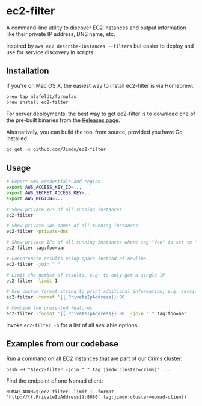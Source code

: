 # ec2-filter

A command-line utility to discover EC2 instances and output information like
their private IP address, DNS name, etc.

Inspired by `aws ec2 describe-instances --filters` but easier to deploy and use
for service discovery in scripts.

## Installation

If you're on Mac OS X, the easiest way to install ec2-filter is via Homebrew:

```bash
brew tap mlafeldt/formulas
brew install ec2-filter
```

For server deployments, the best way to get ec2-filter is to download one of the
pre-built binaries from the [Releases page](https://github.com/Jimdo/ec2-filter/releases).

Alternatively, you can build the tool from source, provided you have Go
installed:

```bash
go get -u github.com/Jimdo/ec2-filter
```

## Usage

```bash
# Export AWS credentials and region
export AWS_ACCESS_KEY_ID=...
export AWS_SECRET_ACCESS_KEY=...
export AWS_REGION=...

# Show private IPs of all running instances
ec2-filter

# Show private DNS names of all running instances
ec2-filter -private-dns

# Show private IPs of all running instances where tag "foo" is set to "bar"
ec2-filter tag:foo=bar

# Concatenate results using space instead of newline
ec2-filter -join " "

# Limit the number of results, e.g. to only get a single IP
ec2-filter -limit 1

# Use custom format string to print additional information, e.g. service port
ec2-filter -format '{{.PrivateIpAddress}}:80'

# Combine the presented features
ec2-filter -format '{{.PrivateIpAddress}}:80' -join " " tag:foo=bar
```

Invoke `ec2-filter -h` for a list of all available options.

## Examples from our codebase

Run a command on all EC2 instances that are part of our Crims cluster:

```
pssh -H "$(ec2-filter -join " " tag:jimdo:cluster=crims)" ...
```

Find the endpoint of one Nomad client:

```
NOMAD_ADDR=$(ec2-filter -limit 1 -format 'http://{{.PrivateIpAddress}}:8080' tag:jimdo:cluster=nomad-client)
```
